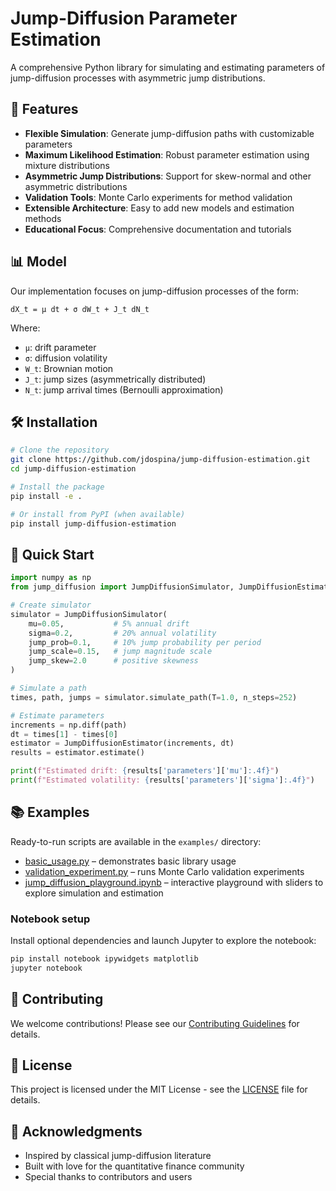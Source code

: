 # Jump-Diffusion Parameter Estimation

A comprehensive Python library for simulating and estimating parameters of jump-diffusion processes with asymmetric jump distributions.

## 🚀 Features

- **Flexible Simulation**: Generate jump-diffusion paths with customizable parameters
- **Maximum Likelihood Estimation**: Robust parameter estimation using mixture distributions
- **Asymmetric Jump Distributions**: Support for skew-normal and other asymmetric distributions
- **Validation Tools**: Monte Carlo experiments for method validation
- **Extensible Architecture**: Easy to add new models and estimation methods
- **Educational Focus**: Comprehensive documentation and tutorials

## 📊 Model

Our implementation focuses on jump-diffusion processes of the form:

```
dX_t = μ dt + σ dW_t + J_t dN_t
```

Where:
- `μ`: drift parameter
- `σ`: diffusion volatility
- `W_t`: Brownian motion
- `J_t`: jump sizes (asymmetrically distributed)
- `N_t`: jump arrival times (Bernoulli approximation)

## 🛠️ Installation

```bash
# Clone the repository
git clone https://github.com/jdospina/jump-diffusion-estimation.git
cd jump-diffusion-estimation

# Install the package
pip install -e .

# Or install from PyPI (when available)
pip install jump-diffusion-estimation
```

## 🎯 Quick Start

```python
import numpy as np
from jump_diffusion import JumpDiffusionSimulator, JumpDiffusionEstimator

# Create simulator
simulator = JumpDiffusionSimulator(
    mu=0.05,           # 5% annual drift
    sigma=0.2,         # 20% annual volatility
    jump_prob=0.1,     # 10% jump probability per period
    jump_scale=0.15,   # jump magnitude scale
    jump_skew=2.0      # positive skewness
)

# Simulate a path
times, path, jumps = simulator.simulate_path(T=1.0, n_steps=252)

# Estimate parameters
increments = np.diff(path)
dt = times[1] - times[0]
estimator = JumpDiffusionEstimator(increments, dt)
results = estimator.estimate()

print(f"Estimated drift: {results['parameters']['mu']:.4f}")
print(f"Estimated volatility: {results['parameters']['sigma']:.4f}")
```

## 📚 Examples

Ready-to-run scripts are available in the `examples/` directory:

- [basic_usage.py](examples/basic_usage.py) – demonstrates basic library usage
- [validation_experiment.py](examples/validation_experiment.py) – runs Monte Carlo validation experiments
- [jump_diffusion_playground.ipynb](notebooks/jump_diffusion_playground.ipynb) – interactive playground with sliders to explore simulation and estimation

### Notebook setup

Install optional dependencies and launch Jupyter to explore the notebook:

```bash
pip install notebook ipywidgets matplotlib
jupyter notebook
```

## 🤝 Contributing

We welcome contributions! Please see our [Contributing Guidelines](CONTRIBUTING.md) for details.

## 📄 License

This project is licensed under the MIT License - see the [LICENSE](LICENSE) file for details.

## 🙏 Acknowledgments

- Inspired by classical jump-diffusion literature
- Built with love for the quantitative finance community
- Special thanks to contributors and users
